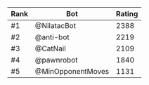 Rank|Bot|Rating
---|---|---
#1|@NilatacBot|2388
#2|@anti-bot|2219
#3|@CatNail|2109
#4|@pawnrobot|1840
#5|@MinOpponentMoves|1131
